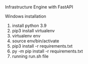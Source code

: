 Infrastructure Engine with FastAPI

Windows installation
1. install python 3.9
2. pip3 install virtualenv
3. virtualenv env
4. source env/bin/activate
5. pip3 install -r requirements.txt
6. py -m pip install -r requirements.txt
7. running run.sh file